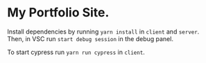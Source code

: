 # My Portfolio Site.

Install dependencies by running `yarn install` in `client` and `server`. </br>
Then, in VSC run `start debug session` in the debug panel.

To start cypress run `yarn run cypress` in `client`.
